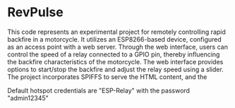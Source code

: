 # RevPulse

This code represents an experimental project for remotely controlling rapid backfire in a motorcycle.
It utilizes an ESP8266-based device, configured as an access point with a web server. 
Through the web interface, users can control the speed of a relay connected to a GPIO pin, 
thereby influencing the backfire characteristics of the motorcycle. The web interface provides 
options to start/stop the backfire and adjust the relay speed using a slider. The project incorporates
SPIFFS to serve the HTML content, and the 

Default hotspot credentials are "ESP-Relay" with the password "admin12345"
